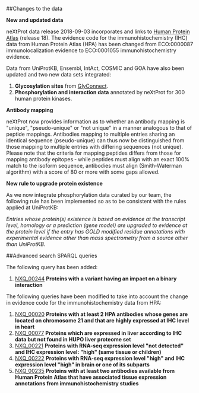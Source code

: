 ##Changes to the data

**New and updated data**

neXtProt data release 2018-09-03 incorporates and links to [Human Protein Atlas](https://www.proteinatlas.org/) (release 18). The evidence code for the immunohistochemistry (IHC) data from Human Protein Atlas (HPA) has been changed from ECO:0000087 immunolocalization evidence to ECO:0001055 immunohistochemistry evidence. 

Data from UniProtKB, Ensembl, IntAct, COSMIC and GOA have also been updated and two new data sets integrated:

1. **Glycosylation sites** from [GlyConnect](https://glyconnect.expasy.org/).
2. **Phosphorylation and interaction data** annotated by neXtProt for 300 human protein kinases.

**Antibody mapping**

neXtProt now provides information as to whether an antibody mapping is "unique", "pseudo-unique" or "not unique" in a manner analogous to that of peptide mappings. Antibodies mapping to multiple entries sharing an identical sequence (pseudo-unique) can thus now be distinguished from those mapping to multiple entries with differing sequences (not unique). Please note that the criteria for mapping peptides differs from those for mapping antibody epitopes &#8208; while peptides must align with an exact 100% match to the isoform sequence, antibodies must align (Smith&#8208;Waterman algorithm) with a score of 80 or more with some gaps allowed.

**New rule to upgrade protein existence**

As we now integrate phosphorylation data curated by our team, the following rule has been implemented so as to be consistent with the rules applied at UniProtKB: 

_Entries whose protein(s) existence is based on evidence at the transcript level, homology or a prediction (gene model) are upgraded to evidence at the protein level if the entry has GOLD modified residue annotations with experimental evidence other than mass spectrometry from a source other than UniProtKB._

##Advanced search SPARQL queries

The following query has been added:

1. [NXQ\_00244](../proteins/search?mode=advanced&queryId=NXQ_00244) **Proteins with a variant having an impact on a binary interaction**

The following queries have been modified to take into account the change in evidence code for the immunohistochemistry data from HPA:

1. [NXQ\_00020](../proteins/search?mode=advanced&queryId=NXQ_00020) **Proteins with at least 2 HPA antibodies whose genes are located on chromosome 21 and that are highly expressed at IHC level in heart**
2. [NXQ\_00077](../proteins/search?mode=advanced&queryId=NXQ_00077) **Proteins which are expressed in liver according to IHC data but not found in HUPO liver proteome set**
3. [NXQ\_00221](../proteins/search?mode=advanced&queryId=NXQ_00221) **Proteins with RNA-seq expression level "not detected" and IHC expression level: "high" (same tissue or children)**
4. [NXQ\_00222](../proteins/search?mode=advanced&queryId=NXQ_00222) **Proteins with RNA-seq expression level "high" and IHC expression level "high" in brain or one of its subparts**
5. [NXQ\_00235](../proteins/search?mode=advanced&queryId=NXQ_00235) **Proteins with at least two antibodies available from Human Protein Atlas that have associated tissue expression annotations from immunohistochemistry studies**

